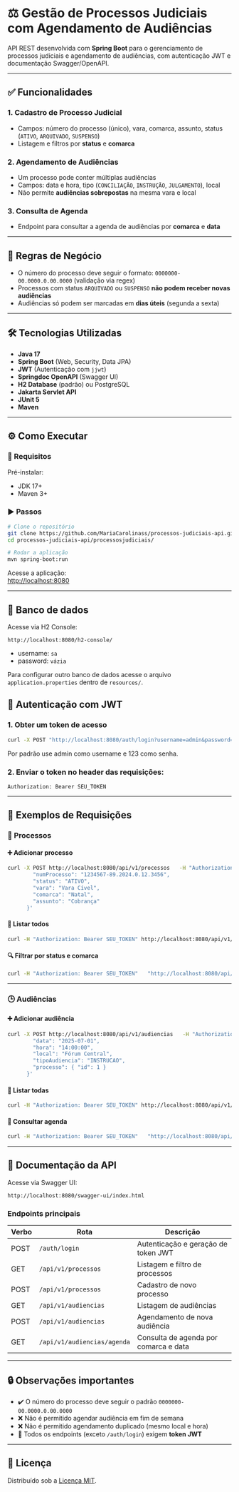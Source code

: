 # ⚖️ Gestão de Processos Judiciais com Agendamento de Audiências

API REST desenvolvida com **Spring Boot** para o gerenciamento de processos judiciais e agendamento de audiências, com autenticação JWT e documentação Swagger/OpenAPI.

---

## ✅ Funcionalidades

### 1. **Cadastro de Processo Judicial**
- Campos: número do processo (único), vara, comarca, assunto, status (`ATIVO`, `ARQUIVADO`, `SUSPENSO`)
- Listagem e filtros por **status** e **comarca**

### 2. **Agendamento de Audiências**
- Um processo pode conter múltiplas audiências
- Campos: data e hora, tipo (`CONCILIAÇÃO`, `INSTRUÇÃO`, `JULGAMENTO`), local
- Não permite **audiências sobrepostas** na mesma vara e local

### 3. **Consulta de Agenda**
- Endpoint para consultar a agenda de audiências por **comarca** e **data**

---

## 📜 Regras de Negócio

- O número do processo deve seguir o formato: `0000000-00.0000.0.00.0000` (validação via regex)
- Processos com status `ARQUIVADO` ou `SUSPENSO` **não podem receber novas audiências**
- Audiências só podem ser marcadas em **dias úteis** (segunda a sexta)

---

## 🛠️ Tecnologias Utilizadas

- **Java 17**
- **Spring Boot** (Web, Security, Data JPA)
- **JWT** (Autenticação com `jjwt`)
- **Springdoc OpenAPI** (Swagger UI)
- **H2 Database** (padrão) ou PostgreSQL
- **Jakarta Servlet API**
- **JUnit 5**
- **Maven**

---

## ⚙️ Como Executar

### 🔧 Requisitos

Pré-instalar:

- JDK 17+
- Maven 3+

### ▶️ Passos

```bash
# Clone o repositório
git clone https://github.com/MariaCarolinass/processos-judiciais-api.git
cd processos-judiciais-api/processosjudiciais/

# Rodar a aplicação
mvn spring-boot:run
```

Acesse a aplicação:  
[http://localhost:8080](http://localhost:8080)

---

## 🎲 Banco de dados

Acesse via H2 Console:

```
http://localhost:8080/h2-console/
```

- username: `sa`
- password: `vázia`

Para configurar outro banco de dados acesse o arquivo `application.properties` dentro de `resources/`.

## 🔐 Autenticação com JWT

### 1. Obter um token de acesso

```bash
curl -X POST "http://localhost:8080/auth/login?username=admin&password=123"
```

Por padrão use admin como username e 123 como senha.

### 2. Enviar o token no header das requisições:

```
Authorization: Bearer SEU_TOKEN
```

---

## 📌 Exemplos de Requisições

### 📁 Processos

#### ➕ Adicionar processo

```bash
curl -X POST http://localhost:8080/api/v1/processos   -H "Authorization: Bearer SEU_TOKEN"   -H "Content-Type: application/json"   -d '{
        "numProcesso": "1234567-89.2024.0.12.3456",
        "status": "ATIVO",
        "vara": "Vara Cível",
        "comarca": "Natal",
        "assunto": "Cobrança"
      }'
```

#### 📄 Listar todos

```bash
curl -H "Authorization: Bearer SEU_TOKEN" http://localhost:8080/api/v1/processos
```

#### 🔍 Filtrar por status e comarca

```bash
curl -H "Authorization: Bearer SEU_TOKEN"   "http://localhost:8080/api/v1/processos?status=ATIVO&comarca=Natal"
```

---

### 🕒 Audiências

#### ➕ Adicionar audiência

```bash
curl -X POST http://localhost:8080/api/v1/audiencias   -H "Authorization: Bearer SEU_TOKEN"   -H "Content-Type: application/json"   -d '{
        "data": "2025-07-01",
        "hora": "14:00:00",
        "local": "Fórum Central",
        "tipoAudiencia": "INSTRUCAO",
        "processo": { "id": 1 }
      }'
```

#### 📄 Listar todas

```bash
curl -H "Authorization: Bearer SEU_TOKEN" http://localhost:8080/api/v1/audiencias
```

#### 📅 Consultar agenda

```bash
curl -H "Authorization: Bearer SEU_TOKEN"   "http://localhost:8080/api/v1/audiencias/agenda?comarca=Natal&data=2025-07-01"
```

---

## 📘 Documentação da API

Acesse via Swagger UI:

```
http://localhost:8080/swagger-ui/index.html
```

### Endpoints principais

| Verbo | Rota                                | Descrição                                     |
|-------|-------------------------------------|-----------------------------------------------|
| POST  | `/auth/login`                       | Autenticação e geração de token JWT           |
| GET   | `/api/v1/processos`                 | Listagem e filtro de processos                |
| POST  | `/api/v1/processos`                 | Cadastro de novo processo                     |
| GET   | `/api/v1/audiencias`                | Listagem de audiências                        |
| POST  | `/api/v1/audiencias`                | Agendamento de nova audiência                 |
| GET   | `/api/v1/audiencias/agenda`         | Consulta de agenda por comarca e data         |

---

## 🔒 Observações importantes

- ✔️ O número do processo deve seguir o padrão `0000000-00.0000.0.00.0000`
- ❌ Não é permitido agendar audiência em fim de semana
- ❌ Não é permitido agendamento duplicado (mesmo local e hora)
- 🔐 Todos os endpoints (exceto `/auth/login`) exigem **token JWT**

---

## 📄 Licença

Distribuído sob a [Licença MIT](https://github.com/MariaCarolinass/processos-judiciais-api/blob/main/LICENSE).
